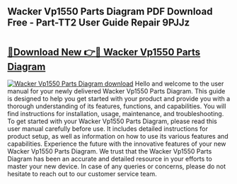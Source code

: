 ## Wacker Vp1550 Parts Diagram PDF Download Free - Part-TT2 User Guide Repair 9PJJz

# <h2><a href="http://dfi3xm2.blite.top/?on=Wacker+Vp1550+Parts+Diagram">🔗Download New 👉🔴 Wacker Vp1550 Parts Diagram</a></h2>

[![Wacker Vp1550 Parts Diagram download](https://i.imgur.com/lujVjoI.png)](http://dfi3xm2.blite.top/?on=Wacker+Vp1550+Parts+Diagram)
Hello and welcome to the user manual for your newly delivered Wacker Vp1550 Parts Diagram. This guide is designed to help you get started with your product and provide you with a thorough understanding of its features, functions, and capabilities. You will find instructions for installation, usage, maintenance, and troubleshooting. To get started with your Wacker Vp1550 Parts Diagram, please read this user manual carefully before use. It includes detailed instructions for product setup, as well as information on how to use its various features and capabilities. Experience the future with the innovative features of your new Wacker Vp1550 Parts Diagram. We trust that the Wacker Vp1550 Parts Diagram has been an accurate and detailed resource in your efforts to master your new device. In case of any queries or concerns, please do not hesitate to reach out to our customer service team.
